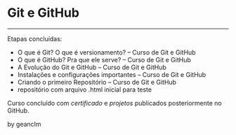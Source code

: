 

# Git e GitHub
---

Etapas concluídas:<br>

- O que é Git? O que é versionamento? – Curso de Git e GitHub
- O que é GitHub? Pra que ele serve? – Curso de Git e GitHub
- A Evolução do Git e GitHub – Curso de Git e GitHub
- Instalações e configurações importantes – Curso de Git e GitHub
- Criando o primeiro Repositório – Curso de Git e GitHub
- repositório com arquivo .html inicial para teste<br>

Curso concluído com _certificado_ e *projetos* publicados posteriormente no GitHub.<br>

by geanclm